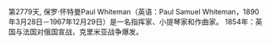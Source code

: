 第2779天, 保罗·怀特曼Paul Whiteman（英语：Paul Samuel Whiteman，1890年3月28日－1967年12月29日）是一名指挥家、小提琴家和作曲家。
1854年：英国与法国对俄国宣战，克里米亚战争爆发。